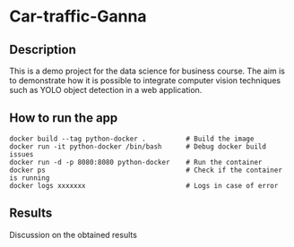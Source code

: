 # Car-traffic-Ganna
## Description ##
This is a demo project for the data science for business course. The aim is to demonstrate how it is possible to integrate computer vision techniques such as YOLO object detection in a web application.

## How to run the app ##

```
docker build --tag python-docker .          # Build the image
docker run -it python-docker /bin/bash      # Debug docker build issues
docker run -d -p 8080:8080 python-docker    # Run the container
docker ps                                   # Check if the container is running
docker logs xxxxxxx                         # Logs in case of error
```

## Results ##
Discussion on the obtained results